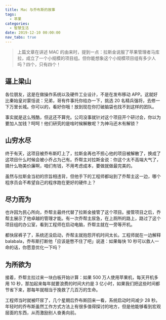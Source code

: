 ```yaml
---
title: Mac 与乔布斯的故事
tags:
  - 苹果
categories:
  - 智慧生活
date: 2019-12-10 00:00:00
nav_tabs: true
---
```


> 上篇文章在讲述 MAC 的由来时，提到一点：拉斯金说服了苹果管理者马库拉，成立了一个小规模的项目组。但你能想象这个小规模项目组有多少人吗？四个，只有四个！

<!-- more -->

## 逼上梁山

各位朋友，这是在做操作系统以及硬件工业设计，不是在发布移动 APP。这就好比秦始皇对蒙恬说：兄弟，哥有件事托你给办一下，挑选 20 名精兵强将，去修一下万里长城。你可以的，看好你哦！放到现在你打破脑袋也找不到这样的团队。

事实就是这么残酷，但这还不算完。公司没事就针对这个项目开个研讨会，你以为要加人加钱？呵呵！他们研究的是啥时候解散呢？为神马还木有解锁？

## 山穷水尽

终于有天，这项目被乔布斯盯上了，拉斯金再也不担心他的项目被解散了，换成了这项目什么时候会被小乔占为己有。乔帮主对拉斯金说：你这个太不高端大气了，搞什么物美价廉啊，咱们有钱，不用考虑成本，要做就做最完美的。

虽然与拉斯金当初的宗旨相违背，但他手下的工程师都站到了乔帮主这一边，哪个程序员会不希望自己的程序跑在更好的硬件上？

## 尽力而为

也许因为民心所向，乔帮主最终代替了拉斯金接管了这个项目。接管项目之后，乔帮主展示了他卓越的管理才能。有一次乔帮主尿急，在上厕所的路上，路过了这个项目组的办公室，看到工程师在启动电脑，乔帮主就在一旁等开机。

都快尿裤子了，系统还没启动，乔帮主就抱怨开机时间太长。工程师就在一边解释 balabala，乔布斯打断他「应该是憋不住了吧」说道：如果每快 10 秒可以救人一命的话，你愿意优化一下吗？

## 为所欲为

接着，乔帮主拉过来一块白板开始计算：如果 500 万人使用苹果机，每天开机多用 10 秒，那加起来每年就要浪费的时间大约是 3 亿小时，如果我们把这些时间都节省下来，那每年就相当于挽救了几百万的生命。

工程师当时就被吓尿了，几个星期后乔布斯回来一看，系统启动时间减少 28 秒。年轻时的乔布斯虽然工作方式方法上有很多值得探讨的地方，但是他能够看到宏观层面的东西，从而激励别人奋勇向前。
